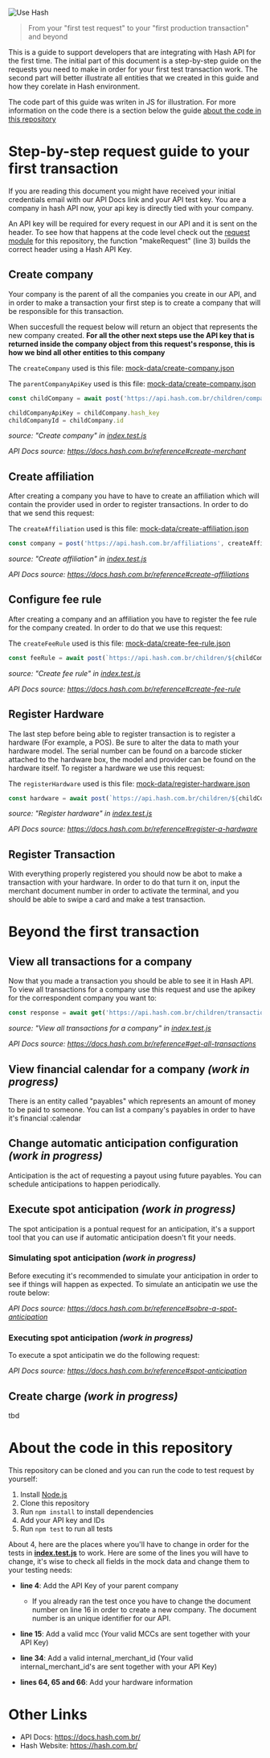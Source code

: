 ![Use Hash](https://user-images.githubusercontent.com/7863230/96945795-0fb3a680-14b5-11eb-8171-47da9e9261fa.png)

> From your "first test request" to your "first production transaction" and beyond

This is a guide to support developers that are integrating with Hash API for the first time. The initial part of this document is a step-by-step guide on the requests you need to make in order for your first test transaction work. The second part will better illustrate all entities that we created in this guide and how they corelate in Hash environment.

The code part of this guide was writen in JS for illustration. For more information on the code there is a section below the guide [about the code in this repository](#about-the-code-in-this-repository)

# Step-by-step request guide to your first transaction 

If you are reading this document you might have received your initial credentials email with our API Docs link and your API test key. You are a company in hash API now, your api key is directly tied with your company.

An API key will be required for every request in our API and it is sent on the header. To see how that happens at the code level check out the [request module](./src/request.js) for this repository, the function "makeRequest" (line 3) builds the correct header using a Hash API Key.

## Create company

Your company is the parent of all the companies you create in our API, and in order to make a transaction your first step is to create a company that will be responsible for this transaction.

When succesfull the request below will return an object that represents the new company created. **For all the other next steps use the API key that is returned inside the company object from this request's response, this is how we bind all other entities to this company**

The `createCompany` used is this file: [mock-data/create-company.json](./mock-data/create-company.json)

The `parentCompanyApiKey` used is this file: [mock-data/create-company.json](./mock-data/create-company.json)

```js
const childCompany = await post('https://api.hash.com.br/children/companies', createCompany, parentCompanyApiKey)

childCompanyApiKey = childCompany.hash_key
childCompanyId = childCompany.id
```
_source: "Create company" in [index.test.js](./src/index.test.js)_

_API Docs source: https://docs.hash.com.br/reference#create-merchant_

## Create affiliation

After creating a company you have to have to create an affiliation which will contain the provider used in order to register transactions. In order to do that we send this request:

The `createAffiliation` used is this file: [mock-data/create-affiliation.json](./mock-data/create-affiliation.json)

```js
const company = post('https://api.hash.com.br/affiliations', createAffiliation, childCompanyApiKey)
```
_source: "Create affiliation" in [index.test.js](./src/index.test.js)_

_API Docs source: https://docs.hash.com.br/reference#create-affiliations_

## Configure fee rule

After creating a company and an affiliation you have to register the fee rule for the company created. In order to do that we use this request:

The `createFeeRule` used is this file: [mock-data/create-fee-rule.json](./mock-data/create-fee-rule.json)

```js
const feeRule = await post(`https://api.hash.com.br/children/${childCompanyId}/fee_rule`, createFeeRule, parentCompanyApiKey)
```
_source: "Create fee rule" in [index.test.js](./src/index.test.js)_

_API Docs source: https://docs.hash.com.br/reference#create-fee-rule_

## Register Hardware

The last step before being able to register transaction is to register a hardware (For example, a POS). Be sure to alter the data to math your hardware model. The serial number can be found on a barcode sticker attached to the hardware box, the model and provider can be found on the hardware itself. To register a hardware we use this request:

The `registerHardware` used is this file: [mock-data/register-hardware.json](./mock-data/register-hardware.json)

```js
const hardware = await post(`https://api.hash.com.br/children/${childCompanyId}/hardwares`, registerHardware, parentCompanyApiKey)
```
_source: "Register hardware" in [index.test.js](./src/index.test.js)_

_API Docs source: https://docs.hash.com.br/reference#register-a-hardware_

## Register Transaction 

With everything properly registered you should now be abot to make a transaction with your hardware. In order to do that turn it on, input the  merchant document number in order to activate the terminal, and you should be able to swipe a card and make a test transaction.

# Beyond the first transaction

## View all transactions for a company

Now that you made a transaction you should be able to see it in Hash API. To view all transactions for a company use this request and use the apikey for the correspondent company you want to:

```js
const response = await get('https://api.hash.com.br/children/transactions?count=10&page=1', {}, childCompanyApiKey)
```
_source: "View all transactions for a company" in [index.test.js](./src/index.test.js)_

_API Docs source: https://docs.hash.com.br/reference#get-all-transactions_

## View financial calendar for a company _(work in progress)_

There is an entity called "payables" which represents an amount of money to be paid to someone. You can list a company's payables in order to have it's financial :calendar 

## Change automatic anticipation configuration _(work in progress)_

Anticipation is the act of requesting a payout using future payables. You can schedule anticipations to happen periodically.

## Execute spot anticipation _(work in progress)_

The spot anticipation is a pontual request for an anticipation, it's a support tool that you can use if automatic anticipation doesn't fit your needs.

### Simulating spot anticipation _(work in progress)_

Before executing it's recommended to simulate your anticipation in order to see if things will happen as expected. To simulate an anticipatin we use the route below:

_API Docs source: https://docs.hash.com.br/reference#sobre-a-spot-anticipation_

### Executing spot anticipation _(work in progress)_

To execute a spot anticipatin we do the following request:

_API Docs source: https://docs.hash.com.br/reference#spot-anticipation_

## Create charge _(work in progress)_

tbd

# About the code in this repository

This repository can be cloned and you can run the code to test request by yourself:

1) Install [Node.js](https://nodejs.org/en/)
2) Clone this repository
3) Run `npm install` to install dependencies
4) Add your API key and IDs
5) Run `npm test` to run all tests

About 4, here are the places where you'll have to change in order for the tests in [**index.test.js**](./src/inde.test.js) to work. Here are some of the lines you will have to change, it's wise to check all fields in the mock data and change them to your testing needs:

* **line 4**: Add the API Key of your parent company

    * If you already ran the test once you have to change the document number on line 16 in order to create a new 
company. The document number is an unique identifier for our API.

* **line 15**: Add a valid mcc (Your valid MCCs are sent together with your API Key)

* **line 34**: Add a valid internal_merchant_id (Your valid internal_merchant_id's are sent together with your API Key)

* **lines 64, 65 and 66**: Add your hardware information

# Other Links

* API Docs: https://docs.hash.com.br/
* Hash Website: https://hash.com.br/
